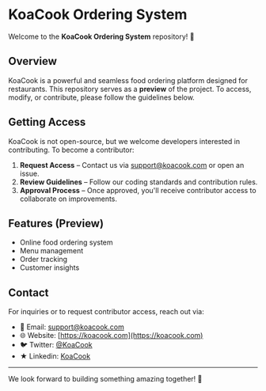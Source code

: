 # KoaCook Ordering System

Welcome to the **KoaCook Ordering System** repository! 🚀

## Overview
KoaCook is a powerful and seamless food ordering platform designed for restaurants. This repository serves as a **preview** of the project. To access, modify, or contribute, please follow the guidelines below.

## Getting Access
KoaCook is not open-source, but we welcome developers interested in contributing. To become a contributor:

1. **Request Access** – Contact us via [support@koacook.com](mailto:support@koacook.com) or open an issue.
2. **Review Guidelines** – Follow our coding standards and contribution rules.
3. **Approval Process** – Once approved, you'll receive contributor access to collaborate on improvements.

## Features (Preview)
- Online food ordering system
- Menu management
- Order tracking
- Customer insights

## Contact
For inquiries or to request contributor access, reach out via:
- 📧 Email: [support@koacook.com](mailto:support@koacook.com)
- 🌐 Website: [https://koacook.com](https://koacook.com)
- 🐦 Twitter: [@KoaCook](https://x.com/koacookofficial)
- ★ Linkedin: [KoaCook](https://www.linkedin.com/company/koacookofficial/)

<hr>

We look forward to building something amazing together! 🚀
